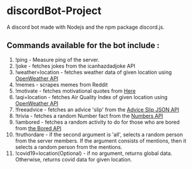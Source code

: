 # discordBot-Project
A discord bot made with Nodejs and the npm package discord.js.

## Commands available for the bot include :
1. !ping - Measure ping of the server.
2. !joke - fetches jokes from the icanhazdadjoke API
3. !weather=location - fetches weather data of given location using [OpenWeather API](https://openweathermap.org/api)
4. !memes - scrapes memes from Reddit
5. !motivate - fetches motivational quotes from [Here](https://type.fit/api/quotes)
6. !aqi=location - fetches Air Quality Index of given location using [OpenWeather API](https://openweathermap.org/api/air-pollution)
7. !freeadvice - fetches an advice 'slip' from the [Advice Slip JSON API](https://api.adviceslip.com/)
8. !trivia - fetches a random Number fact from the [Numbers API](http://numbersapi.com/)
9. !iambored - fetches a random activity to do for those who are bored from [the Bored API](http://www.boredapi.com/)
10. !truthordare - if the second argument is 'all', selects a random person from the server members. If the argument consists of mentions, then it selects a random person from the mentions.
11. !covid19=location(Optional) - if no argument, returns global data. Otherwise, returns covid data for given location.



